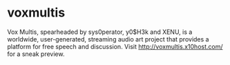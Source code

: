 # voxmultis

Vox Multis, spearheaded by sys0perator, y0$H3k and XENU, is a worldwide, user-generated, streaming audio art project that provides a platform for free speech and discussion.
Visit http://voxmultis.x10host.com/ for a sneak preview.
